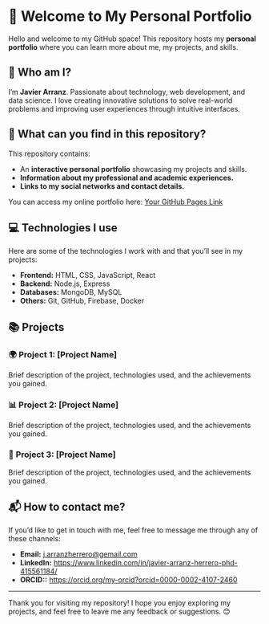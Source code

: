 # 🚀 **Welcome to My Personal Portfolio**

Hello and welcome to my GitHub space! This repository hosts my **personal portfolio** where you can learn more about me, my projects, and skills.

## 🌟 Who am I?

I’m **Javier Arranz**. Passionate about technology, web development, and data science. I love creating innovative solutions to solve real-world problems and improving user experiences through intuitive interfaces.

## 📌 What can you find in this repository?

This repository contains:

- An **interactive personal portfolio** showcasing my projects and skills.
- **Information about my professional and academic experiences.**
- **Links to my social networks and contact details.**

You can access my online portfolio here: [Your GitHub Pages Link](https://JavierArranzHerrero.github.io)

## 💻 Technologies I use

Here are some of the technologies I work with and that you’ll see in my projects:

- **Frontend:** HTML, CSS, JavaScript, React
- **Backend:** Node.js, Express
- **Databases:** MongoDB, MySQL
- **Others:** Git, GitHub, Firebase, Docker

## 📚 Projects

### 🌍 **Project 1: [Project Name]**
Brief description of the project, technologies used, and the achievements you gained.

### 📊 **Project 2: [Project Name]**
Brief description of the project, technologies used, and the achievements you gained.

### 🔧 **Project 3: [Project Name]**
Brief description of the project, technologies used, and the achievements you gained.

## 📬 How to contact me?

If you’d like to get in touch with me, feel free to message me through any of these channels:

- **Email:** j.arranzherrero@gemail.com
- **LinkedIn:** https://www.linkedin.com/in/javier-arranz-herrero-phd-415561184/
- **ORCID::** https://orcid.org/my-orcid?orcid=0000-0002-4107-2460


---

Thank you for visiting my repository! I hope you enjoy exploring my projects, and feel free to leave me any feedback or suggestions. 😊

